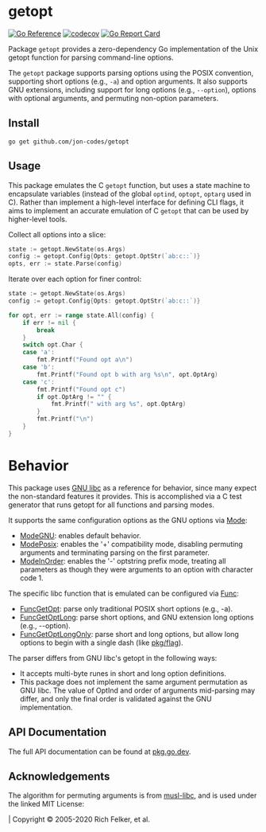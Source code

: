 # getopt
[![Go Reference](https://pkg.go.dev/badge/github.com/jon-codes/getopt.svg)](https://pkg.go.dev/github.com/jon-codes/getopt)
[![codecov](https://codecov.io/github/jon-codes/getopt/graph/badge.svg?token=CF7WDJOFVY)](https://codecov.io/github/jon-codes/getopt)
[![Go Report Card](https://goreportcard.com/badge/github.com/jon-codes/getopt)](https://goreportcard.com/report/github.com/jon-codes/getopt)

Package `getopt` provides a zero-dependency Go implementation of the Unix getopt function for parsing command-line options.

The `getopt` package supports parsing options using the POSIX convention, supporting short options (e.g., `-a`) and option arguments. It also supports GNU extensions, including support for long options (e.g., `--option`), options with optional arguments, and permuting non-option parameters. 

## Install

```
go get github.com/jon-codes/getopt
```

## Usage

This package emulates the C `getopt` function, but uses a state machine to encapsulate variables (instead of the global `optind`, `optopt`, `optarg` used in C). Rather than implement a high-level interface for defining CLI flags, it aims to implement an accurate emulation of C `getopt` that can be used by higher-level tools.

Collect all options into a slice:

```go
state := getopt.NewState(os.Args)
config := getopt.Config{Opts: getopt.OptStr(`ab:c::`)}
opts, err := state.Parse(config)
```

Iterate over each option for finer control:

```go
state := getopt.NewState(os.Args)
config := getopt.Config{Opts: getopt.OptStr(`ab:c::`)}

for opt, err := range state.All(config) {
    if err != nil {
        break
    }
    switch opt.Char {
    case 'a':
        fmt.Printf("Found opt a\n")
    case 'b':
        fmt.Printf("Found opt b with arg %s\n", opt.OptArg)
    case 'c':
        fmt.Printf("Found opt c")
        if opt.OptArg != "" {
            fmt.Printf(" with arg %s", opt.OptArg)
        }
        fmt.Printf("\n")
    }
}
```
# Behavior

This package uses [GNU libc](https://www.gnu.org/software/libc/) as a reference for behavior, since many expect the
non-standard features it provides. This is accomplished via a C test generator that runs getopt for all functions and parsing modes.

It supports the same configuration options as the GNU options via [Mode](https://pkg.go.dev/github.com/jon-codes/getopt#Mode):
  - [ModeGNU](https://pkg.go.dev/github.com/jon-codes/getopt#ModeGNU): enables default behavior.
  - [ModePosix](https://pkg.go.dev/github.com/jon-codes/getopt#ModePosix): enables the '+' compatibility mode, disabling permuting arguments and terminating parsing on the first parameter.
  - [ModeInOrder](https://pkg.go.dev/github.com/jon-codes/getopt#ModeInOrder): enables the '-' optstring prefix mode, treating all parameters as though they were arguments to an option with character code 1.

The specific libc function that is emulated can be configured via [Func](https://pkg.go.dev/github.com/jon-codes/getopt#Func):
  - [FuncGetOpt](https://pkg.go.dev/github.com/jon-codes/getopt#FuncGetOpt): parse only traditional POSIX short options (e.g., -a).
  - [FuncGetOptLong](https://pkg.go.dev/github.com/jon-codes/getopt#FuncGetOptLong): parse short options, and GNU extension long options (e.g.,
    --option).
  - [FuncGetOptLongOnly](https://pkg.go.dev/github.com/jon-codes/getopt#FuncGetOptLongOnly): parse short and long options, but allow long options to begin with a single dash (like [pkg/flag](https://pkg.go.dev/flag)).

The parser differs from GNU libc's getopt in the following ways:
  - It accepts multi-byte runes in short and long option definitions.
  - This package does not implement the same argument permutation as GNU libc.
    The value of OptInd and order of arguments mid-parsing may differ, and only
    the final order is validated against the GNU implementation.

## API Documentation

The full API documentation can be found at [pkg.go.dev](https://pkg.go.dev/github.com/jon-codes/getopt).

## Acknowledgements

The algorithm for permuting arguments is from [musl-libc](https://git.musl-libc.org/cgit/musl/tree/COPYRIGHT), and is used under the linked MIT License:

 | Copyright © 2005-2020 Rich Felker, et al.
